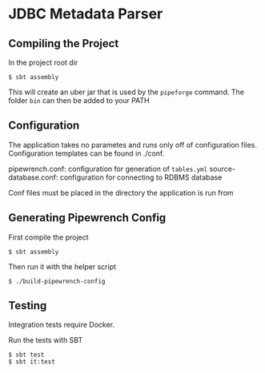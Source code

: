 # JDBC Metadata Parser

## Compiling the Project

In the project root dir

```
$ sbt assembly
```

This will create an uber jar that is used by the `pipeforge` command.
The folder `bin` can then be added to your PATH

## Configuration
The application takes no parametes and runs only off of configuration files.
Configuration templates can be found in ./conf.

pipewrench.conf: configuration for generation of `tables.yml`
source-database.conf: configuration for connecting to RDBMS database

Conf files must be placed in the directory the application is run from

## Generating Pipewrench Config

First compile the project
```
$ sbt assembly
```

Then run it with the helper script

```
$ ./build-pipewrench-config
```

## Testing

Integration tests require Docker.


Run the tests with SBT

```
$ sbt test
$ sbt it:test
```
